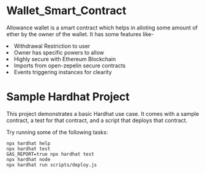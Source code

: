 # Wallet_Smart_Contract

Allowance wallet is a smart contract which helps in alloting some amount of ether by the owner of the wallet. It has some features like-

<li>Withdrawal Restriction to user</li>
<li>Owner has specific powers to allow</li>
<li>Highly secure with Ethereum Blockchain</li>
<li>Imports from open-zepelin secure contracts</li>
<li>Events triggering instances for clearity</li>

# Sample Hardhat Project

This project demonstrates a basic Hardhat use case. It comes with a sample contract, a test for that contract, and a script that deploys that contract.

Try running some of the following tasks:

```shell
npx hardhat help
npx hardhat test
GAS_REPORT=true npx hardhat test
npx hardhat node
npx hardhat run scripts/deploy.js
```
